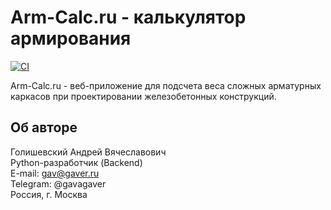 # Arm-Calc.ru - калькулятор армирования
[![CI](https://github.com/gavagaver/arm-calc/actions/workflows/build_and_tests.yml/badge.svg?branch=main)](https://github.com/gavagaver/arm-calc/actions/workflows/build_and_tests.yml)

Arm-Calc.ru - веб-приложение для подсчета веса сложных арматурных каркасов при проектировании железобетонных конструкций. 

## Об авторе
Голишевский Андрей Вячеславович  
Python-разработчик (Backend)  
E-mail: gav@gaver.ru  
Telegram: @gavagaver  
Россия, г. Москва  